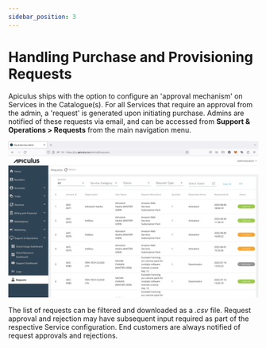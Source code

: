 ```yaml
---
sidebar_position: 3
---
```

# Handling Purchase and Provisioning Requests

Apiculus ships with the option to configure an 'approval mechanism' on Services in the Catalogue(s). For all Services that require an approval from the admin, a 'request' is generated upon initiating purchase. Admins are notified of these requests via email, and can be accessed from **Support & Operations > Requests** from the main navigation menu.

![Handling Purchase and Provisioning Requests](img/Purchaserequests.png)

The list of requests can be filtered and downloaded as a _.csv_ file. Request approval and rejection may have subsequent input required as part of the respective Service configuration. End customers are always notified of request approvals and rejections.